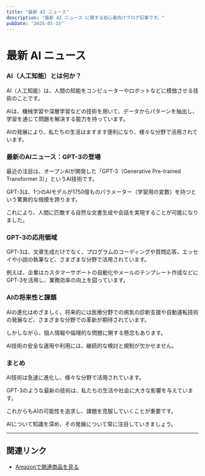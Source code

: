 ```yaml
---
title: "最新 AI ニュース"
description: "最新 AI ニュース に関する初心者向けブログ記事です。"
pubDate: "2025-05-15"
---
```


# 最新 AI ニュース

### AI（人工知能）とは何か？
AI（人工知能）は、人間の知能をコンピューターやロボットなどに模倣させる技術のことです。

AIは、機械学習や深層学習などの技術を用いて、データからパターンを抽出し、学習を通じて問題を解決する能力を持っています。

AIの発展により、私たちの生活はますます便利になり、様々な分野で活用されています。



### 最新のAIニュース：GPT-3の登場
最近の注目は、オープンAIが開発した「GPT-3（Generative Pre-trained Transformer 3）」というAI技術です。

GPT-3は、1つのAIモデルが1750億ものパラメーター（学習用の変数）を持つという驚異的な規模を誇ります。

これにより、人間に匹敵する自然な文書生成や会話を実現することが可能になりました。



### GPT-3の応用領域
GPT-3は、文章生成だけでなく、プログラムのコーディングや質問応答、エッセイや小説の執筆など、さまざまな分野で活用されています。

例えば、企業はカスタマーサポートの自動化やメールのテンプレート作成などにGPT-3を活用し、業務効率の向上を図っています。



### AIの将来性と課題
AIの進化はめざましく、将来的には医療分野での病気の診断支援や自動運転技術の発展など、さまざまな分野での革新が期待されています。

しかしながら、個人情報や倫理的な問題に関する懸念もあります。

AI技術の安全な運用や利用には、継続的な検討と規制が欠かせません。



### まとめ
AI技術は急速に進化し、様々な分野で活用されています。

GPT-3のような最新の技術は、私たちの生活や社会に大きな影響を与えています。

これからもAIの可能性を追求し、課題を克服していくことが重要です。

AIについて知識を深め、その発展について常に注目していきましょう。



---

## 関連リンク

- [Amazonで関連商品を見る](https://www.amazon.co.jp/s?k=%E6%9C%80%E6%96%B0+AI+%E3%83%8B%E3%83%A5%E3%83%BC%E3%82%B9&tag=autowritehubai-22)
